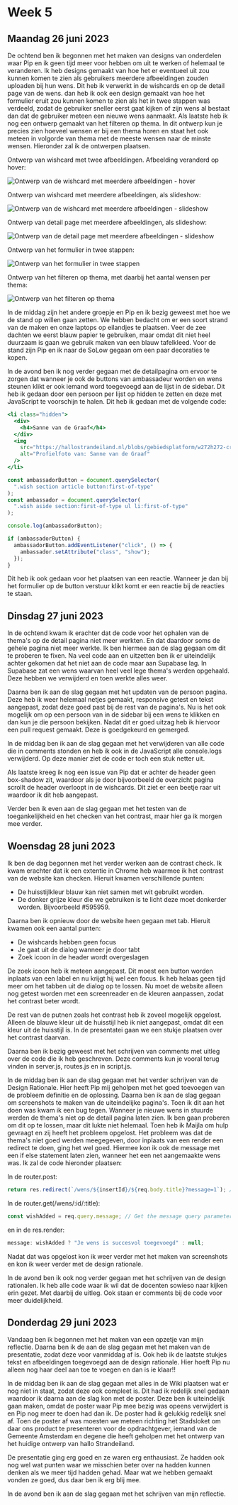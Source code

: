 # Week 5

## Maandag 26 juni 2023

De ochtend ben ik begonnen met het maken van designs van onderdelen waar Pip en ik geen tijd meer voor hebben om uit te werken of helemaal te veranderen. Ik heb designs gemaakt van hoe het er eventueel uit zou kunnen komen te zien als gebruikers meerdere afbeeldingen zouden uploaden bij hun wens. Dit heb ik verwerkt in de wishcards en op de detail page van de wens. dan heb ik ook een design gemaakt van hoe het formulier eruit zou kunnen komen te zien als het in twee stappen was verdeeld, zodat de gebruiker sneller eerst gaat kijken of zijn wens al bestaat dan dat de gebruiker meteen een nieuwe wens aanmaakt. Als laatste heb ik nog een ontwerp gemaakt van het filteren op thema. In dit ontwerp kun je precies zien hoeveel wensen er bij een thema horen en staat het ook meteen in volgorde van thema met de meeste wensen naar de minste wensen. Hieronder zal ik de ontwerpen plaatsen.

Ontwerp van wishcard met twee afbeeldingen. Afbeelding veranderd op hover:

![Ontwerp van de wishcard met meerdere afbeeldingen - hover](/images/week5/hover_wishcard.gif)

Ontwerp van wishcard met meerdere afbeeldingen, als slideshow:

![Ontwerp van de wishcard met meerdere afbeeldingen - slideshow](/images/week5/slideshow_wishcard.gif)

Ontwerp van detail page met meerdere afbeeldingen, als slideshow:

![Ontwerp van de detail page met meerdere afbeeldingen - slideshow](/images/week5/slideshow_wish.gif)

Ontwerp van het formulier in twee stappen:

![Ontwerp van het formulier in twee stappen](/images/week5/two_step_form.gif)

Ontwerp van het filteren op thema, met daarbij het aantal wensen per thema:

![Ontwerp van het filteren op thema](/images/week5/filter_amout_of_wishes.jpg)

In de middag zijn het andere groepje en Pip en ik bezig geweest met hoe we de stand op willen gaan zetten. We hebben bedacht om er een soort strand van de maken en onze laptops op eilandjes te plaatsen. Veer de zee dachten we eerst blauw papier te gebruiken, maar omdat dit niet heel duurzaam is gaan we gebruik maken van een blauw tafelkleed. Voor de stand zijn Pip en ik naar de SoLow gegaan om een paar decoraties te kopen.

In de avond ben ik nog verder gegaan met de detailpagina om ervoor te zorgen dat wanneer je ook de buttons van ambassadeur worden en wens steunen klikt er ook iemand word toegevoegd aan de lijst in de sidebar. Dit heb ik gedaan door een persoon per lijst op hidden te zetten en deze met JavaScript te voorschijn te halen. Dit heb ik gedaan met de volgende code:

```handlebars
<li class="hidden">
  <div>
    <h4>Sanne van de Graaf</h4>
  </div>
  <img
    src="https://hallostrandeiland.nl/blobs/gebiedsplatform/w272h272-cropped/72130/2020/4/WhatsApp_Image_2019-06-02_at_11_46_16_AM.jpeg"
    alt="Profielfoto van: Sanne van de Graaf"
  />
</li>
```

```js
const ambassadorButton = document.querySelector(
  ".wish section article button:first-of-type"
);
const ambassador = document.querySelector(
  ".wish aside section:first-of-type ul li:first-of-type"
);

console.log(ambassadorButton);

if (ambassadorButton) {
  ambassadorButton.addEventListener("click", () => {
    ambassador.setAttribute("class", "show");
  });
}
```

Dit heb ik ook gedaan voor het plaatsen van een reactie. Wanneer je dan bij het formulier op de button verstuur klikt komt er een reactie bij de reacties te staan.

## Dinsdag 27 juni 2023

In de ochtend kwam ik erachter dat de code voor het ophalen van de thema's op de detail pagina niet meer werkten. En dat daardoor soms de gehele pagina niet meer werkte. Ik ben hiermee aan de slag gegaan om dit te proberen te fixen. Na veel code aan en uitzetten ben ik er uiteindelijk achter gekomen dat het niet aan de code maar aan Supabase lag. In Supabase zat een wens waarvan heel veel lege thema's werden opgehaald. Deze hebben we verwijderd en toen werkte alles weer.

Daarna ben ik aan de slag gegaan met het updaten van de persoon pagina. Deze heb ik weer helemaal netjes gemaakt, responsive getest en tekst aangepast, zodat deze goed past bij de rest van de pagina's. Nu is het ook mogelijk om op een persoon van in de sidebar bij een wens te klikken en dan kun je die persoon bekijken. Nadat dit er goed uitzag heb ik hiervoor een pull request gemaakt. Deze is goedgekeurd en gemerged.

In de middag ben ik aan de slag gegaan met het verwijderen van alle code die in comments stonden en heb ik ook in de JavaScript alle console.logs verwijderd. Op deze manier ziet de code er toch een stuk netter uit.

Als laatste kreeg ik nog een issue van Pip dat er achter de header geen box-shadow zit, waardoor als je door bijvoorbeeld de overzicht pagina scrollt de header overloopt in de wishcards. Dit ziet er een beetje raar uit waardoor ik dit heb aangepast.

Verder ben ik even aan de slag gegaan met het testen van de toegankelijkheid en het checken van het contrast, maar hier ga ik morgen mee verder.

## Woensdag 28 juni 2023

Ik ben de dag begonnen met het verder werken aan de contrast check. Ik kwam erachter dat ik een extentie in Chrome heb waarmee ik het contrast van de website kan checken. Hieruit kwamen verschillende punten:

- De huisstijlkleur blauw kan niet samen met wit gebruikt worden.
- De donker grijze kleur die we gebruiken is te licht deze moet donkerder worden. Bijvoorbeeld #595959.

Daarna ben ik opnieuw door de website heen gegaan met tab. Hieruit kwamen ook een aantal punten:

- De wishcards hebben geen focus
- Je gaat uit de dialog wanneer je door tabt
- Zoek icoon in de header wordt overgeslagen

De zoek icoon heb ik meteen aangepast. Dit moest een button worden inplaats van een label en nu krijgt hij wel een focus. Ik heb helaas geen tijd meer om het tabben uit de dialog op te lossen. Nu moet de website alleen nog getest worden met een screenreader en de kleuren aanpassen, zodat het contrast beter wordt.

De rest van de putnen zoals het contrast heb ik zoveel mogelijk opgelost. Alleen de blauwe kleur uit de huisstijl heb ik niet aangepast, omdat dit een kleur uit de huisstijl is. In de presentatei gaan we een stukje plaatsen over het contrast daarvan.

Daarna ben ik bezig geweest met het schrijven van comments met uitleg over de code die ik heb geschreven. Deze comments kun je vooral terug vinden in server.js, routes.js en in script.js.

In de middag ben ik aan de slag gegaan met het verder schrijven van de Design Rationale. Hier heeft Pip mij geholpen met het goed toevoegen van de probleem definitie en de oplossing. Daarna ben ik aan de slag gegaan om screenshots te maken van de uiteindelijke pagina's. Toen ik dit aan het doen was kwam ik een bug tegen. Wanneer je nieuwe wens in stuurde werden de thema's niet op de detail pagina laten zien. Ik ben gaan proberen om dit op te lossen, maar dit lukte niet helemaal. Toen heb ik Maijla om hulp gevraagt en zij heeft het probleem opgelost. Het probleem was dat de thema's niet goed werden meegegeven, door inplaats van een render een redirect te doen, ging het wel goed. Hiermee kon ik ook de message met een if else statement laten zien, wanneer het een net aangemaakte wens was. Ik zal de code hieronder plaatsen:

In de router.post:

```js
return res.redirect(`/wens/${insertId}/${req.body.title}?message=1`); // Redirect to the detail page of the wish - Thanks to Maijla
```

In de router.get(/wens/:id/:title):

```js
const wishAdded = req.query.message; // Get the message query parameter - Thanks to Maijla
```

en in de res.render:

```js
message: wishAdded ? "Je wens is succesvol toegevoegd" : null;
```

Nadat dat was opgelost kon ik weer verder met het maken van screenshots en kon ik weer verder met de design rationale.

In de avond ben ik ook nog verder gegaan met het schrijven van de design rationalen. Ik heb alle code waar ik wil dat de docenten sowieso naar kijken erin gezet. Met daarbij de uitleg. Ook staan er comments bij de code voor meer duidelijkheid.

## Donderdag 29 juni 2023

Vandaag ben ik begonnen met het maken van een opzetje van mijn reflectie. Daarna ben ik de aan de slag gegaan met het maken van de presentatie, zodat deze voor vanmiddag af is. Ook heb ik de laatste stukjes tekst en afbeeldingen toegevoegd aan de design rationale. Hier hoeft Pip nu alleen nog haar deel aan toe te voegen en dan is ie klaar!!

In de middag ben ik aan de slag gegaan met alles in de Wiki plaatsen wat er nog niet in staat, zodat deze ook compleet is. Dit had ik redelijk snel gedaan waardoor ik daarna aan de slag kon met de poster. Deze ben ik uiteindelijk gaan maken, omdat de poster waar Pip mee bezig was opeens verwijdert is en Pip nog meer te doen had dan ik. De poster had ik gelukkig redelijk snel af. Toen de poster af was moesten we meteen richting het Stadsloket om daar ons product te presenteren voor de opdrachtgever, iemand van de Gemeente Amsterdam en degene die heeft geholpen met het ontwerp van het huidige ontwerp van hallo Strandeiland.

De presentatie ging erg goed en ze waren erg enthausiast. Ze hadden ook nog wel wat punten waar we misschien beter over na hadden kunnen denken als we meer tijd hadden gehad. Maar wat we hebben gemaakt vonden ze goed, dus daar ben ik erg blij mee.

In de avond ben ik aan de slag gegaan met het schrijven van mijn reflectie.
